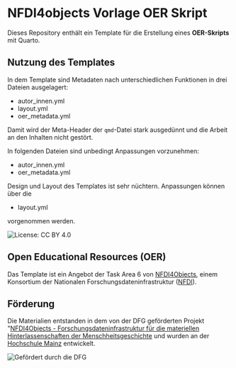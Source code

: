 # NFDI4objects Vorlage OER Skript

Dieses Repository enthält ein Template für die Erstellung eines **OER-Skripts** mit Quarto.

## Nutzung des Templates

In dem Template sind Metadaten nach unterschiedlichen Funktionen in drei Dateien ausgelagert:

- autor_innen.yml
- layout.yml
- oer_metadata.yml

Damit wird der Meta-Header der `qmd`-Datei stark ausgedünnt und die Arbeit an den Inhalten nicht gestört.

In folgenden Dateien sind unbedingt Anpassungen vorzunehmen:

- autor_innen.yml
- oer_metadata.yml

Design und Layout des Templates ist sehr nüchtern. Anpassungen können über die 

- layout.yml

vorgenommen werden.

![License: CC BY 4.0](https://img.shields.io/badge/License-CC%20BY%204.0-lightgrey.svg)


## Open Educational Resources (OER)

Das Template ist ein Angebot der Task Area 6 von [NFDI4Objects](https://nfdi4objects.net), einem Konsortium der Nationalen Forschungsdateninfrastruktur ([NFDI](https://nfdi.de)).

## Förderung

Die Materialien entstanden in dem von der DFG geförderten Projekt "[NFDI4Objects - Forschungsdateninfrastruktur für die materiellen Hinterlassenschaften der Menschheitsgeschichte](https://gepris.dfg.de/gepris/projekt/501836407) und wurden an der [Hochschule Mainz](https://www.hs-mainz.de/) entwickelt.

![Gefördert durch die DFG](https://www.dfg.de/resource/image/192702/16x9/858/483/8813c508271c12712973e1955ffdc082/86E5C6B4E28AAD65D48521A7A7498BF2/logo-gefoerdert-415.png)